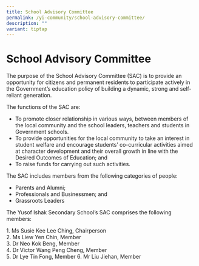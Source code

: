 ```yaml
---
title: School Advisory Committee
permalink: /yi-community/school-advisory-committee/
description: ""
variant: tiptap
---
```

# **School Advisory Committee**

The purpose of the School Advisory Committee (SAC) is to provide an opportunity for citizens and permanent residents to participate actively in the Government’s education policy of building a dynamic, strong and self-reliant generation.

The functions of the SAC are:

*   To promote closer relationship in various ways, between members of the local community and the school leaders, teachers and students in Government schools.
*   To provide opportunities for the local community to take an interest in student welfare and encourage students’ co-curricular activities aimed at character development and their overall growth in line with the Desired Outcomes of Education; and
*   To raise funds for carrying out such activities.

The SAC includes members from the following categories of people:

*   Parents and Alumni;
*   Professionals and Businessmen; and
*   Grassroots Leaders

  

The Yusof Ishak Secondary School’s SAC comprises the following members:

1\. Ms Susie Kee Lee Ching, Chairperson   
2\. Ms Liew Yen Chin, Member   
3\. Dr Neo Kok Beng, Member   
4\. Dr Victor Wang Peng Cheng, Member   
5\. Dr Lye Tin Fong, Member
6\. Mr Liu Jiehan, Member